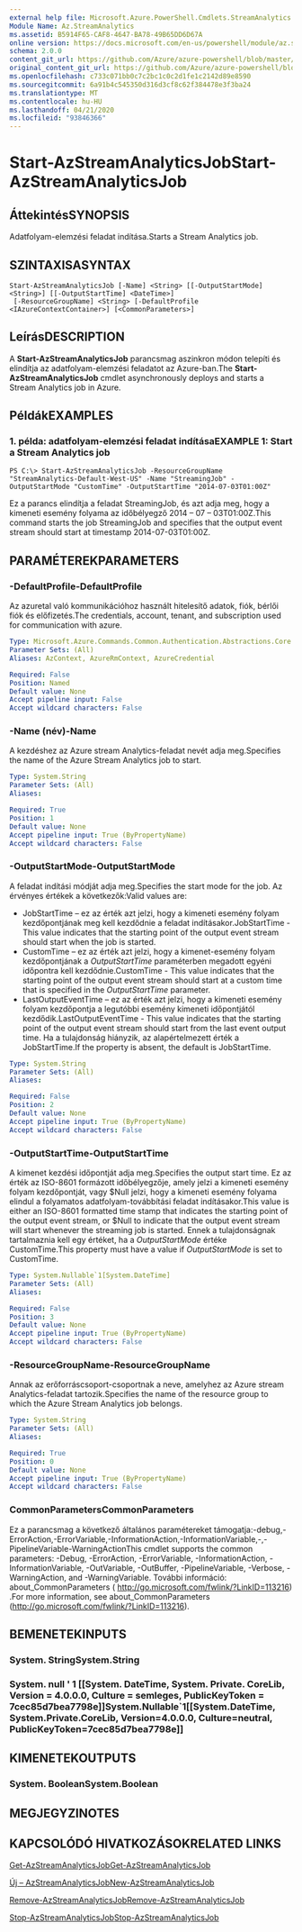 ```yaml
---
external help file: Microsoft.Azure.PowerShell.Cmdlets.StreamAnalytics.dll-Help.xml
Module Name: Az.StreamAnalytics
ms.assetid: B5914F65-CAF8-4647-BA78-49B65DD6D67A
online version: https://docs.microsoft.com/en-us/powershell/module/az.streamanalytics/start-azstreamanalyticsjob
schema: 2.0.0
content_git_url: https://github.com/Azure/azure-powershell/blob/master/src/StreamAnalytics/StreamAnalytics/help/Start-AzStreamAnalyticsJob.md
original_content_git_url: https://github.com/Azure/azure-powershell/blob/master/src/StreamAnalytics/StreamAnalytics/help/Start-AzStreamAnalyticsJob.md
ms.openlocfilehash: c733c071bb0c7c2bc1c0c2d1fe1c2142d89e8590
ms.sourcegitcommit: 6a91b4c545350d316d3cf8c62f384478e3f3ba24
ms.translationtype: MT
ms.contentlocale: hu-HU
ms.lasthandoff: 04/21/2020
ms.locfileid: "93846366"
---
```

# <span data-ttu-id="e9a8d-101">Start-AzStreamAnalyticsJob</span><span class="sxs-lookup"><span data-stu-id="e9a8d-101">Start-AzStreamAnalyticsJob</span></span>

## <span data-ttu-id="e9a8d-102">Áttekintés</span><span class="sxs-lookup"><span data-stu-id="e9a8d-102">SYNOPSIS</span></span>
<span data-ttu-id="e9a8d-103">Adatfolyam-elemzési feladat indítása.</span><span class="sxs-lookup"><span data-stu-id="e9a8d-103">Starts a Stream Analytics job.</span></span>

## <span data-ttu-id="e9a8d-104">SZINTAXISA</span><span class="sxs-lookup"><span data-stu-id="e9a8d-104">SYNTAX</span></span>

```
Start-AzStreamAnalyticsJob [-Name] <String> [[-OutputStartMode] <String>] [[-OutputStartTime] <DateTime>]
 [-ResourceGroupName] <String> [-DefaultProfile <IAzureContextContainer>] [<CommonParameters>]
```

## <span data-ttu-id="e9a8d-105">Leírás</span><span class="sxs-lookup"><span data-stu-id="e9a8d-105">DESCRIPTION</span></span>
<span data-ttu-id="e9a8d-106">A **Start-AzStreamAnalyticsJob** parancsmag aszinkron módon telepíti és elindítja az adatfolyam-elemzési feladatot az Azure-ban.</span><span class="sxs-lookup"><span data-stu-id="e9a8d-106">The **Start-AzStreamAnalyticsJob** cmdlet asynchronously deploys and starts a Stream Analytics job in Azure.</span></span>

## <span data-ttu-id="e9a8d-107">Példák</span><span class="sxs-lookup"><span data-stu-id="e9a8d-107">EXAMPLES</span></span>

### <span data-ttu-id="e9a8d-108">1. példa: adatfolyam-elemzési feladat indítása</span><span class="sxs-lookup"><span data-stu-id="e9a8d-108">EXAMPLE 1: Start a Stream Analytics job</span></span>
```
PS C:\> Start-AzStreamAnalyticsJob -ResourceGroupName "StreamAnalytics-Default-West-US" -Name "StreamingJob" -OutputStartMode "CustomTime" -OutputStartTime "2014-07-03T01:00Z"
```

<span data-ttu-id="e9a8d-109">Ez a parancs elindítja a feladat StreamingJob, és azt adja meg, hogy a kimeneti esemény folyama az időbélyegző 2014 – 07 – 03T01:00Z.</span><span class="sxs-lookup"><span data-stu-id="e9a8d-109">This command starts the job StreamingJob and specifies that the output event stream should start at timestamp 2014-07-03T01:00Z.</span></span>

## <span data-ttu-id="e9a8d-110">PARAMÉTEREK</span><span class="sxs-lookup"><span data-stu-id="e9a8d-110">PARAMETERS</span></span>

### <span data-ttu-id="e9a8d-111">-DefaultProfile</span><span class="sxs-lookup"><span data-stu-id="e9a8d-111">-DefaultProfile</span></span>
<span data-ttu-id="e9a8d-112">Az azuretal való kommunikációhoz használt hitelesítő adatok, fiók, bérlői fiók és előfizetés.</span><span class="sxs-lookup"><span data-stu-id="e9a8d-112">The credentials, account, tenant, and subscription used for communication with azure.</span></span>

```yaml
Type: Microsoft.Azure.Commands.Common.Authentication.Abstractions.Core.IAzureContextContainer
Parameter Sets: (All)
Aliases: AzContext, AzureRmContext, AzureCredential

Required: False
Position: Named
Default value: None
Accept pipeline input: False
Accept wildcard characters: False
```

### <span data-ttu-id="e9a8d-113">-Name (név)</span><span class="sxs-lookup"><span data-stu-id="e9a8d-113">-Name</span></span>
<span data-ttu-id="e9a8d-114">A kezdéshez az Azure stream Analytics-feladat nevét adja meg.</span><span class="sxs-lookup"><span data-stu-id="e9a8d-114">Specifies the name of the Azure Stream Analytics job to start.</span></span>

```yaml
Type: System.String
Parameter Sets: (All)
Aliases:

Required: True
Position: 1
Default value: None
Accept pipeline input: True (ByPropertyName)
Accept wildcard characters: False
```

### <span data-ttu-id="e9a8d-115">-OutputStartMode</span><span class="sxs-lookup"><span data-stu-id="e9a8d-115">-OutputStartMode</span></span>
<span data-ttu-id="e9a8d-116">A feladat indítási módját adja meg.</span><span class="sxs-lookup"><span data-stu-id="e9a8d-116">Specifies the start mode for the job.</span></span>
<span data-ttu-id="e9a8d-117">Az érvényes értékek a következők:</span><span class="sxs-lookup"><span data-stu-id="e9a8d-117">Valid values are:</span></span> 
- <span data-ttu-id="e9a8d-118">JobStartTime – ez az érték azt jelzi, hogy a kimeneti esemény folyam kezdőpontjának meg kell kezdődnie a feladat indításakor.</span><span class="sxs-lookup"><span data-stu-id="e9a8d-118">JobStartTime - This value indicates that the starting point of the output event stream should start when the job is started.</span></span>
- <span data-ttu-id="e9a8d-119">CustomTime – ez az érték azt jelzi, hogy a kimenet-esemény folyam kezdőpontjának a *OutputStartTime* paraméterben megadott egyéni időpontra kell kezdődnie.</span><span class="sxs-lookup"><span data-stu-id="e9a8d-119">CustomTime - This value indicates that the starting point of the output event stream should start at a custom time that is specified in the *OutputStartTime* parameter.</span></span> 
 - <span data-ttu-id="e9a8d-120">LastOutputEventTime – ez az érték azt jelzi, hogy a kimeneti esemény folyam kezdőpontja a legutóbbi esemény kimeneti időpontjától kezdődik.</span><span class="sxs-lookup"><span data-stu-id="e9a8d-120">LastOutputEventTime - This value indicates that the starting point of the output event stream should start from the last event output time.</span></span>
<span data-ttu-id="e9a8d-121">Ha a tulajdonság hiányzik, az alapértelmezett érték a JobStartTime.</span><span class="sxs-lookup"><span data-stu-id="e9a8d-121">If the property is absent, the default is JobStartTime.</span></span>

```yaml
Type: System.String
Parameter Sets: (All)
Aliases:

Required: False
Position: 2
Default value: None
Accept pipeline input: True (ByPropertyName)
Accept wildcard characters: False
```

### <span data-ttu-id="e9a8d-122">-OutputStartTime</span><span class="sxs-lookup"><span data-stu-id="e9a8d-122">-OutputStartTime</span></span>
<span data-ttu-id="e9a8d-123">A kimenet kezdési időpontját adja meg.</span><span class="sxs-lookup"><span data-stu-id="e9a8d-123">Specifies the output start time.</span></span>
<span data-ttu-id="e9a8d-124">Ez az érték az ISO-8601 formázott időbélyegzője, amely jelzi a kimeneti esemény folyam kezdőpontját, vagy $Null jelzi, hogy a kimeneti esemény folyama elindul a folyamatos adatfolyam-továbbítási feladat indításakor.</span><span class="sxs-lookup"><span data-stu-id="e9a8d-124">This value is either an ISO-8601 formatted time stamp that indicates the starting point of the output event stream, or $Null to indicate that the output event stream will start whenever the streaming job is started.</span></span>
<span data-ttu-id="e9a8d-125">Ennek a tulajdonságnak tartalmaznia kell egy értéket, ha a *OutputStartMode* értéke CustomTime.</span><span class="sxs-lookup"><span data-stu-id="e9a8d-125">This property must have a value if *OutputStartMode* is set to CustomTime.</span></span>

```yaml
Type: System.Nullable`1[System.DateTime]
Parameter Sets: (All)
Aliases:

Required: False
Position: 3
Default value: None
Accept pipeline input: True (ByPropertyName)
Accept wildcard characters: False
```

### <span data-ttu-id="e9a8d-126">-ResourceGroupName</span><span class="sxs-lookup"><span data-stu-id="e9a8d-126">-ResourceGroupName</span></span>
<span data-ttu-id="e9a8d-127">Annak az erőforráscsoport-csoportnak a neve, amelyhez az Azure stream Analytics-feladat tartozik.</span><span class="sxs-lookup"><span data-stu-id="e9a8d-127">Specifies the name of the resource group to which the Azure Stream Analytics job belongs.</span></span>

```yaml
Type: System.String
Parameter Sets: (All)
Aliases:

Required: True
Position: 0
Default value: None
Accept pipeline input: True (ByPropertyName)
Accept wildcard characters: False
```

### <span data-ttu-id="e9a8d-128">CommonParameters</span><span class="sxs-lookup"><span data-stu-id="e9a8d-128">CommonParameters</span></span>
<span data-ttu-id="e9a8d-129">Ez a parancsmag a következő általános paramétereket támogatja:-debug,-ErrorAction,-ErrorVariable,-InformationAction,-InformationVariable,-,-PipelineVariable-WarningAction</span><span class="sxs-lookup"><span data-stu-id="e9a8d-129">This cmdlet supports the common parameters: -Debug, -ErrorAction, -ErrorVariable, -InformationAction, -InformationVariable, -OutVariable, -OutBuffer, -PipelineVariable, -Verbose, -WarningAction, and -WarningVariable.</span></span> <span data-ttu-id="e9a8d-130">További információ: about_CommonParameters ( http://go.microsoft.com/fwlink/?LinkID=113216) .</span><span class="sxs-lookup"><span data-stu-id="e9a8d-130">For more information, see about_CommonParameters (http://go.microsoft.com/fwlink/?LinkID=113216).</span></span>

## <span data-ttu-id="e9a8d-131">BEMENETEK</span><span class="sxs-lookup"><span data-stu-id="e9a8d-131">INPUTS</span></span>

### <span data-ttu-id="e9a8d-132">System. String</span><span class="sxs-lookup"><span data-stu-id="e9a8d-132">System.String</span></span>

### <span data-ttu-id="e9a8d-133">System. null ' 1 [[System. DateTime, System. Private. CoreLib, Version = 4.0.0.0, Culture = semleges, PublicKeyToken = 7cec85d7bea7798e]]</span><span class="sxs-lookup"><span data-stu-id="e9a8d-133">System.Nullable\`1[[System.DateTime, System.Private.CoreLib, Version=4.0.0.0, Culture=neutral, PublicKeyToken=7cec85d7bea7798e]]</span></span>

## <span data-ttu-id="e9a8d-134">KIMENETEK</span><span class="sxs-lookup"><span data-stu-id="e9a8d-134">OUTPUTS</span></span>

### <span data-ttu-id="e9a8d-135">System. Boolean</span><span class="sxs-lookup"><span data-stu-id="e9a8d-135">System.Boolean</span></span>

## <span data-ttu-id="e9a8d-136">MEGJEGYZI</span><span class="sxs-lookup"><span data-stu-id="e9a8d-136">NOTES</span></span>

## <span data-ttu-id="e9a8d-137">KAPCSOLÓDÓ HIVATKOZÁSOK</span><span class="sxs-lookup"><span data-stu-id="e9a8d-137">RELATED LINKS</span></span>

[<span data-ttu-id="e9a8d-138">Get-AzStreamAnalyticsJob</span><span class="sxs-lookup"><span data-stu-id="e9a8d-138">Get-AzStreamAnalyticsJob</span></span>](./Get-AzStreamAnalyticsJob.md)

[<span data-ttu-id="e9a8d-139">Új – AzStreamAnalyticsJob</span><span class="sxs-lookup"><span data-stu-id="e9a8d-139">New-AzStreamAnalyticsJob</span></span>](./New-AzStreamAnalyticsJob.md)

[<span data-ttu-id="e9a8d-140">Remove-AzStreamAnalyticsJob</span><span class="sxs-lookup"><span data-stu-id="e9a8d-140">Remove-AzStreamAnalyticsJob</span></span>](./Remove-AzStreamAnalyticsJob.md)

[<span data-ttu-id="e9a8d-141">Stop-AzStreamAnalyticsJob</span><span class="sxs-lookup"><span data-stu-id="e9a8d-141">Stop-AzStreamAnalyticsJob</span></span>](./Stop-AzStreamAnalyticsJob.md)


